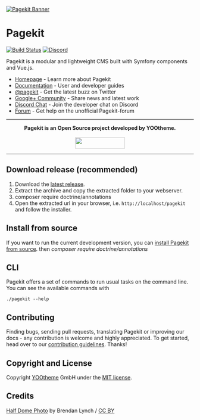 [![Pagekit Banner](https://cloud.githubusercontent.com/assets/1716665/14317675/ba034b8c-fc09-11e5-81ed-f10f37d86ea5.png)](https://pagekit.com)

# Pagekit

[![Build Status](https://travis-ci.org/pagekit/pagekit.svg?branch=develop)](https://travis-ci.org/pagekit/pagekit)
[![Discord](https://img.shields.io/badge/chat-on%20discord-7289da.svg)](https://discord.gg/e7Kw47E)

Pagekit is a modular and lightweight CMS built with Symfony components and Vue.js.

* [Homepage](http://pagekit.com) - Learn more about Pagekit
* [Documentation](http://pagekit.com/docs) - User and developer guides
* [@pagekit](https://twitter.com/pagekit) - Get the latest buzz on Twitter
* [Google+ Community](https://plus.google.com/communities/104125443335488004107) - Share news and latest work
* [Discord Chat](https://discord.gg/e7Kw47E) - Join the developer chat on Discord
* [Forum](https://pagekit-forum.org) - Get help on the unofficial Pagekit-forum

---

<p align="center">
  <b>Pagekit is an Open Source project developed by YOOtheme.</b>
  <br><br>
  <a href="https://yootheme.com" align="center">
      <img width="134" height="30" src="http://yootheme.com/site/images/yootheme-logo.svg">
  </a>
</p>

---

## Download release (recommended)

1. Download the [latest release](https://www.pagekit.com/download).
2. Extract the archive and copy the extracted folder to your webserver.
3. composer require doctrine/annotations
4. Open the extracted url in your browser, i.e. `http://localhost/pagekit` and follow the installer.

## Install from source

If you want to run the current development version, you can [install Pagekit from source](https://pagekit.com/docs/developer/source).
then *composer require doctrine/annotations*

## CLI

Pagekit offers a set of commands to run usual tasks on the command line. You can see the available commands with
```
./pagekit --help
```

## Contributing

Finding bugs, sending pull requests, translating Pagekit or improving our docs -
any contribution is welcome and highly appreciated. To get started, head over
to our [contribution guidelines](.github/CONTRIBUTING.md). Thanks!

## Copyright and License

Copyright [YOOtheme](http://www.yootheme.com) GmbH under the [MIT license](LICENSE).

## Credits

[Half Dome Photo](http://www.youseethenew.com/landscape-outdoors/) by Brendan Lynch / [CC BY](http://creativecommons.org/licenses/by-nd/4.0/)
